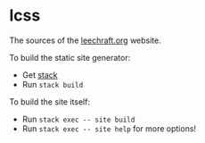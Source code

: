 # lcss

The sources of the [leechraft.org](https://leechcraft.org) website.

To build the static site generator:

* Get [stack](https://docs.haskellstack.org/en/stable/)
* Run `stack build`

To build the site itself:

* Run `stack exec -- site build`
* Run `stack exec -- site help` for more options!
